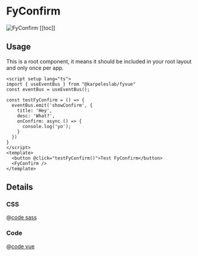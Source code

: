 # FyConfirm
![FyConfirm](/components/FyConfirm.png)
[[toc]]

## Usage

This is a root component, it means it should be included in your root layout and only once per app.

```vue
<script setup lang="ts">
import { useEventBus } from "@karpeleslab/fyvue"
const eventBus = useEventBus();

const testFyConfirm = () => {
  eventBus.emit('showConfirm', {
    title: 'Hey',
    desc: 'What?',
    onConfirm: async () => {
      console.log('yo');
    }
  })
}
</script>
<template>
  <button @click="testFyConfirm()">Test FyConfirm</button>
  <FyConfirm />
</template>

```

## Details

### CSS

@[code sass](../../src/components/ui/FyConfirm/FyConfirm.scss)

### Code

@[code vue](../../src/components/ui/FyConfirm/FyConfirm.vue)
